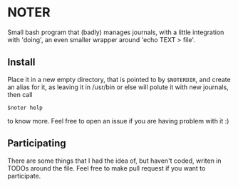 # NOTER
Small bash program that (badly) manages journals, with a little integration with 'doing', an even smaller wrapper around 'echo TEXT > file'.

## Install
Place it in a new empty directory, that is pointed to by ```$NOTERDIR```, and create an alias for it, as leaving it in /usr/bin or else will polute it with new journals, then call
```
$noter help
```
to know more. Feel free to open an issue if you are having problem with it :)

## Participating
There are some things that I had the idea of, but haven't coded, writen in TODOs around the file. Feel free to make pull request if you want to participate.
